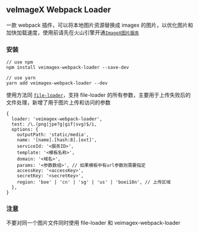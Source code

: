 ## veImageX Webpack Loader

一款 webpack 插件，可以将本地图片资源替换成 imagex 的图片，以优化图片和加快加载速度，使用前请先在火山引擎开通[`ImageX图片服务`](https://www.volcengine.cn/product/imagex)

### 安装

```
// use npm
npm install veimagex-webpack-loader --save-dev

// use yarn
yarn add veimagex-webpack-loader --dev
```

使用方法同 [`file-loader`](https://github.com/webpack-contrib/file-loader)，支持 file-loader 的所有参数，主要用于上传失败后的文件处理，新增了用于图片上传和访问的参数

```
{
  loader: 'veimagex-webpack-loader',
  test: /\.(png|jpe?g|gif|svg)$/i,
  options: {
    outputPath: 'static/media',
    name: '[name].[hash:8].[ext]',
    serviceId: '<服务ID>',
    template: '<模板名称>',
    domain: '<域名>',
    params: '<参数数组>', // 如果模板中有url参数则需要指定
    accessKey: '<accessKey>',
    secretKey: '<secretKey>',
    region: 'boe' | 'cn' | 'sg' | 'us' | 'boei18n', // 上传区域
  },
}
```

### 注意

不要对同一个图片文件同时使用 file-loader 和 veimagex-webpack-loader
